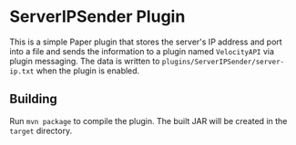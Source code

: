 # ServerIPSender Plugin

This is a simple Paper plugin that stores the server's IP address and port into
a file and sends the information to a plugin named `VelocityAPI` via plugin
messaging. The data is written to `plugins/ServerIPSender/server-ip.txt` when
the plugin is enabled.

## Building

Run `mvn package` to compile the plugin. The built JAR will be created in
the `target` directory.
